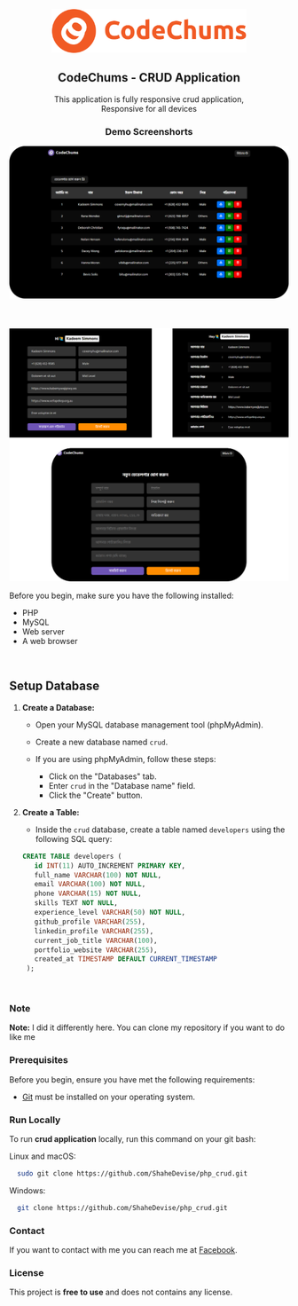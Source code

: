 <div align="center">
  <img src="./readme-images/logo.png" width="350px">

  <h2>CodeChums - CRUD Application</h2>

  This application is fully responsive crud application, <br />Responsive for all devices
</div>

<h3 align="center">Demo Screenshorts</h3>

![CRUD Application Demo](https://github.com/ShaheDevise/php_crud/blob/main/readme-images/demo.png)
<br> <br> <br> <br> 
![CRUD Application Demo](https://github.com/ShaheDevise/php_crud/blob/main/readme-images/demo_02.png)

Before you begin, make sure you have the following installed:

- PHP
- MySQL
- Web server
- A web browser


<br>

## Setup Database

1. **Create a Database:**

   - Open your MySQL database management tool (phpMyAdmin).

   - Create a new database named `crud`.

   - If you are using phpMyAdmin, follow these steps:
     - Click on the "Databases" tab.
     - Enter `crud` in the "Database name" field.
     - Click the "Create" button.

2. **Create a Table:**

   - Inside the `crud` database, create a table named `developers` using the following SQL query:

   ```sql
   CREATE TABLE developers (
      id INT(11) AUTO_INCREMENT PRIMARY KEY,
      full_name VARCHAR(100) NOT NULL,
      email VARCHAR(100) NOT NULL,
      phone VARCHAR(15) NOT NULL,
      skills TEXT NOT NULL,
      experience_level VARCHAR(50) NOT NULL,
      github_profile VARCHAR(255),
      linkedin_profile VARCHAR(255),
      current_job_title VARCHAR(100),
      portfolio_website VARCHAR(255),
      created_at TIMESTAMP DEFAULT CURRENT_TIMESTAMP
    );
   ```
<br>

### Note
**Note:** I did it differently here. You can clone my repository if you want to do like me

### Prerequisites

Before you begin, ensure you have met the following requirements:

* [Git](https://git-scm.com/downloads "Download Git") must be installed on your operating system.

### Run Locally

To run **crud application** locally, run this command on your git bash:

Linux and macOS:

```bash
  sudo git clone https://github.com/ShaheDevise/php_crud.git
```

Windows:

```bash
  git clone https://github.com/ShaheDevise/php_crud.git
```

### Contact

If you want to contact with me you can reach me at [Facebook](https://web.facebook.com/ShaheDevise).

### License

This project is **free to use** and does not contains any license.
